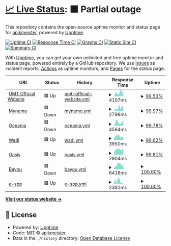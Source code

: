 # [📈 Live Status](https://apikmeister.github.io/umt-web-uptime): <!--live status--> **🟧 Partial outage**

This repository contains the open-source uptime monitor and status page for [apikmeister](https://apikmeister.github.io/umt-web-uptime), powered by [Upptime](https://github.com/upptime/upptime).

[![Uptime CI](https://github.com/apikmeister/umt-web-uptime/workflows/Uptime%20CI/badge.svg)](https://github.com/apikmeister/umt-web-uptime/actions?query=workflow%3A%22Uptime+CI%22)
[![Response Time CI](https://github.com/apikmeister/umt-web-uptime/workflows/Response%20Time%20CI/badge.svg)](https://github.com/apikmeister/umt-web-uptime/actions?query=workflow%3A%22Response+Time+CI%22)
[![Graphs CI](https://github.com/apikmeister/umt-web-uptime/workflows/Graphs%20CI/badge.svg)](https://github.com/apikmeister/umt-web-uptime/actions?query=workflow%3A%22Graphs+CI%22)
[![Static Site CI](https://github.com/apikmeister/umt-web-uptime/workflows/Static%20Site%20CI/badge.svg)](https://github.com/apikmeister/umt-web-uptime/actions?query=workflow%3A%22Static+Site+CI%22)
[![Summary CI](https://github.com/apikmeister/umt-web-uptime/workflows/Summary%20CI/badge.svg)](https://github.com/apikmeister/umt-web-uptime/actions?query=workflow%3A%22Summary+CI%22)

With [Upptime](https://upptime.js.org), you can get your own unlimited and free uptime monitor and status page, powered entirely by a GitHub repository. We use [Issues](https://github.com/apikmeister/umt-web-uptime/issues) as incident reports, [Actions](https://github.com/apikmeister/umt-web-uptime/actions) as uptime monitors, and [Pages](https://apikmeister.github.io/umt-web-uptime) for the status page.

<!--start: status pages-->
<!-- This summary is generated by Upptime (https://github.com/upptime/upptime) -->
<!-- Do not edit this manually, your changes will be overwritten -->
<!-- prettier-ignore -->
| URL | Status | History | Response Time | Uptime |
| --- | ------ | ------- | ------------- | ------ |
| <img alt="" src="https://icons.duckduckgo.com/ip3/www.umt.edu.my.ico" height="13"> [UMT Official Website](https://www.umt.edu.my) | 🟩 Up | [umt-official-website.yml](https://github.com/apikmeister/umt-web-uptime/commits/HEAD/history/umt-official-website.yml) | <details><summary><img alt="Response time graph" src="./graphs/umt-official-website/response-time-week.png" height="20"> 4107ms</summary><br><a href="https://apikmeister.github.io/umt-web-uptime/history/umt-official-website"><img alt="Response time 4061" src="https://img.shields.io/endpoint?url=https%3A%2F%2Fraw.githubusercontent.com%2Fapikmeister%2Fumt-web-uptime%2FHEAD%2Fapi%2Fumt-official-website%2Fresponse-time.json"></a><br><a href="https://apikmeister.github.io/umt-web-uptime/history/umt-official-website"><img alt="24-hour response time 6828" src="https://img.shields.io/endpoint?url=https%3A%2F%2Fraw.githubusercontent.com%2Fapikmeister%2Fumt-web-uptime%2FHEAD%2Fapi%2Fumt-official-website%2Fresponse-time-day.json"></a><br><a href="https://apikmeister.github.io/umt-web-uptime/history/umt-official-website"><img alt="7-day response time 4107" src="https://img.shields.io/endpoint?url=https%3A%2F%2Fraw.githubusercontent.com%2Fapikmeister%2Fumt-web-uptime%2FHEAD%2Fapi%2Fumt-official-website%2Fresponse-time-week.json"></a><br><a href="https://apikmeister.github.io/umt-web-uptime/history/umt-official-website"><img alt="30-day response time 4148" src="https://img.shields.io/endpoint?url=https%3A%2F%2Fraw.githubusercontent.com%2Fapikmeister%2Fumt-web-uptime%2FHEAD%2Fapi%2Fumt-official-website%2Fresponse-time-month.json"></a><br><a href="https://apikmeister.github.io/umt-web-uptime/history/umt-official-website"><img alt="1-year response time 4061" src="https://img.shields.io/endpoint?url=https%3A%2F%2Fraw.githubusercontent.com%2Fapikmeister%2Fumt-web-uptime%2FHEAD%2Fapi%2Fumt-official-website%2Fresponse-time-year.json"></a></details> | <details><summary><a href="https://apikmeister.github.io/umt-web-uptime/history/umt-official-website">99.53%</a></summary><a href="https://apikmeister.github.io/umt-web-uptime/history/umt-official-website"><img alt="All-time uptime 97.97%" src="https://img.shields.io/endpoint?url=https%3A%2F%2Fraw.githubusercontent.com%2Fapikmeister%2Fumt-web-uptime%2FHEAD%2Fapi%2Fumt-official-website%2Fuptime.json"></a><br><a href="https://apikmeister.github.io/umt-web-uptime/history/umt-official-website"><img alt="24-hour uptime 100.00%" src="https://img.shields.io/endpoint?url=https%3A%2F%2Fraw.githubusercontent.com%2Fapikmeister%2Fumt-web-uptime%2FHEAD%2Fapi%2Fumt-official-website%2Fuptime-day.json"></a><br><a href="https://apikmeister.github.io/umt-web-uptime/history/umt-official-website"><img alt="7-day uptime 99.53%" src="https://img.shields.io/endpoint?url=https%3A%2F%2Fraw.githubusercontent.com%2Fapikmeister%2Fumt-web-uptime%2FHEAD%2Fapi%2Fumt-official-website%2Fuptime-week.json"></a><br><a href="https://apikmeister.github.io/umt-web-uptime/history/umt-official-website"><img alt="30-day uptime 99.37%" src="https://img.shields.io/endpoint?url=https%3A%2F%2Fraw.githubusercontent.com%2Fapikmeister%2Fumt-web-uptime%2FHEAD%2Fapi%2Fumt-official-website%2Fuptime-month.json"></a><br><a href="https://apikmeister.github.io/umt-web-uptime/history/umt-official-website"><img alt="1-year uptime 97.97%" src="https://img.shields.io/endpoint?url=https%3A%2F%2Fraw.githubusercontent.com%2Fapikmeister%2Fumt-web-uptime%2FHEAD%2Fapi%2Fumt-official-website%2Fuptime-year.json"></a></details>
| <img alt="" src="https://icons.duckduckgo.com/ip3/mynemo.umt.edu.my.ico" height="13"> [Mynemo](https://mynemo.umt.edu.my) | 🟥 Down | [mynemo.yml](https://github.com/apikmeister/umt-web-uptime/commits/HEAD/history/mynemo.yml) | <details><summary><img alt="Response time graph" src="./graphs/mynemo/response-time-week.png" height="20"> 2799ms</summary><br><a href="https://apikmeister.github.io/umt-web-uptime/history/mynemo"><img alt="Response time 3784" src="https://img.shields.io/endpoint?url=https%3A%2F%2Fraw.githubusercontent.com%2Fapikmeister%2Fumt-web-uptime%2FHEAD%2Fapi%2Fmynemo%2Fresponse-time.json"></a><br><a href="https://apikmeister.github.io/umt-web-uptime/history/mynemo"><img alt="24-hour response time 1553" src="https://img.shields.io/endpoint?url=https%3A%2F%2Fraw.githubusercontent.com%2Fapikmeister%2Fumt-web-uptime%2FHEAD%2Fapi%2Fmynemo%2Fresponse-time-day.json"></a><br><a href="https://apikmeister.github.io/umt-web-uptime/history/mynemo"><img alt="7-day response time 2799" src="https://img.shields.io/endpoint?url=https%3A%2F%2Fraw.githubusercontent.com%2Fapikmeister%2Fumt-web-uptime%2FHEAD%2Fapi%2Fmynemo%2Fresponse-time-week.json"></a><br><a href="https://apikmeister.github.io/umt-web-uptime/history/mynemo"><img alt="30-day response time 3712" src="https://img.shields.io/endpoint?url=https%3A%2F%2Fraw.githubusercontent.com%2Fapikmeister%2Fumt-web-uptime%2FHEAD%2Fapi%2Fmynemo%2Fresponse-time-month.json"></a><br><a href="https://apikmeister.github.io/umt-web-uptime/history/mynemo"><img alt="1-year response time 3784" src="https://img.shields.io/endpoint?url=https%3A%2F%2Fraw.githubusercontent.com%2Fapikmeister%2Fumt-web-uptime%2FHEAD%2Fapi%2Fmynemo%2Fresponse-time-year.json"></a></details> | <details><summary><a href="https://apikmeister.github.io/umt-web-uptime/history/mynemo">99.97%</a></summary><a href="https://apikmeister.github.io/umt-web-uptime/history/mynemo"><img alt="All-time uptime 98.01%" src="https://img.shields.io/endpoint?url=https%3A%2F%2Fraw.githubusercontent.com%2Fapikmeister%2Fumt-web-uptime%2FHEAD%2Fapi%2Fmynemo%2Fuptime.json"></a><br><a href="https://apikmeister.github.io/umt-web-uptime/history/mynemo"><img alt="24-hour uptime 99.76%" src="https://img.shields.io/endpoint?url=https%3A%2F%2Fraw.githubusercontent.com%2Fapikmeister%2Fumt-web-uptime%2FHEAD%2Fapi%2Fmynemo%2Fuptime-day.json"></a><br><a href="https://apikmeister.github.io/umt-web-uptime/history/mynemo"><img alt="7-day uptime 99.97%" src="https://img.shields.io/endpoint?url=https%3A%2F%2Fraw.githubusercontent.com%2Fapikmeister%2Fumt-web-uptime%2FHEAD%2Fapi%2Fmynemo%2Fuptime-week.json"></a><br><a href="https://apikmeister.github.io/umt-web-uptime/history/mynemo"><img alt="30-day uptime 99.48%" src="https://img.shields.io/endpoint?url=https%3A%2F%2Fraw.githubusercontent.com%2Fapikmeister%2Fumt-web-uptime%2FHEAD%2Fapi%2Fmynemo%2Fuptime-month.json"></a><br><a href="https://apikmeister.github.io/umt-web-uptime/history/mynemo"><img alt="1-year uptime 98.01%" src="https://img.shields.io/endpoint?url=https%3A%2F%2Fraw.githubusercontent.com%2Fapikmeister%2Fumt-web-uptime%2FHEAD%2Fapi%2Fmynemo%2Fuptime-year.json"></a></details>
| <img alt="" src="https://icons.duckduckgo.com/ip3/epembelajaran.umt.edu.my.ico" height="13"> [Oceania](https://epembelajaran.umt.edu.my/oceania/) | 🟥 Down | [oceania.yml](https://github.com/apikmeister/umt-web-uptime/commits/HEAD/history/oceania.yml) | <details><summary><img alt="Response time graph" src="./graphs/oceania/response-time-week.png" height="20"> 4564ms</summary><br><a href="https://apikmeister.github.io/umt-web-uptime/history/oceania"><img alt="Response time 4611" src="https://img.shields.io/endpoint?url=https%3A%2F%2Fraw.githubusercontent.com%2Fapikmeister%2Fumt-web-uptime%2FHEAD%2Fapi%2Foceania%2Fresponse-time.json"></a><br><a href="https://apikmeister.github.io/umt-web-uptime/history/oceania"><img alt="24-hour response time 5785" src="https://img.shields.io/endpoint?url=https%3A%2F%2Fraw.githubusercontent.com%2Fapikmeister%2Fumt-web-uptime%2FHEAD%2Fapi%2Foceania%2Fresponse-time-day.json"></a><br><a href="https://apikmeister.github.io/umt-web-uptime/history/oceania"><img alt="7-day response time 4564" src="https://img.shields.io/endpoint?url=https%3A%2F%2Fraw.githubusercontent.com%2Fapikmeister%2Fumt-web-uptime%2FHEAD%2Fapi%2Foceania%2Fresponse-time-week.json"></a><br><a href="https://apikmeister.github.io/umt-web-uptime/history/oceania"><img alt="30-day response time 4460" src="https://img.shields.io/endpoint?url=https%3A%2F%2Fraw.githubusercontent.com%2Fapikmeister%2Fumt-web-uptime%2FHEAD%2Fapi%2Foceania%2Fresponse-time-month.json"></a><br><a href="https://apikmeister.github.io/umt-web-uptime/history/oceania"><img alt="1-year response time 4611" src="https://img.shields.io/endpoint?url=https%3A%2F%2Fraw.githubusercontent.com%2Fapikmeister%2Fumt-web-uptime%2FHEAD%2Fapi%2Foceania%2Fresponse-time-year.json"></a></details> | <details><summary><a href="https://apikmeister.github.io/umt-web-uptime/history/oceania">99.78%</a></summary><a href="https://apikmeister.github.io/umt-web-uptime/history/oceania"><img alt="All-time uptime 97.89%" src="https://img.shields.io/endpoint?url=https%3A%2F%2Fraw.githubusercontent.com%2Fapikmeister%2Fumt-web-uptime%2FHEAD%2Fapi%2Foceania%2Fuptime.json"></a><br><a href="https://apikmeister.github.io/umt-web-uptime/history/oceania"><img alt="24-hour uptime 98.47%" src="https://img.shields.io/endpoint?url=https%3A%2F%2Fraw.githubusercontent.com%2Fapikmeister%2Fumt-web-uptime%2FHEAD%2Fapi%2Foceania%2Fuptime-day.json"></a><br><a href="https://apikmeister.github.io/umt-web-uptime/history/oceania"><img alt="7-day uptime 99.78%" src="https://img.shields.io/endpoint?url=https%3A%2F%2Fraw.githubusercontent.com%2Fapikmeister%2Fumt-web-uptime%2FHEAD%2Fapi%2Foceania%2Fuptime-week.json"></a><br><a href="https://apikmeister.github.io/umt-web-uptime/history/oceania"><img alt="30-day uptime 99.44%" src="https://img.shields.io/endpoint?url=https%3A%2F%2Fraw.githubusercontent.com%2Fapikmeister%2Fumt-web-uptime%2FHEAD%2Fapi%2Foceania%2Fuptime-month.json"></a><br><a href="https://apikmeister.github.io/umt-web-uptime/history/oceania"><img alt="1-year uptime 97.89%" src="https://img.shields.io/endpoint?url=https%3A%2F%2Fraw.githubusercontent.com%2Fapikmeister%2Fumt-web-uptime%2FHEAD%2Fapi%2Foceania%2Fuptime-year.json"></a></details>
| <img alt="" src="https://icons.duckduckgo.com/ip3/epembelajaran.umt.edu.my.ico" height="13"> [Wadi](https://epembelajaran.umt.edu.my/wadi/) | 🟩 Up | [wadi.yml](https://github.com/apikmeister/umt-web-uptime/commits/HEAD/history/wadi.yml) | <details><summary><img alt="Response time graph" src="./graphs/wadi/response-time-week.png" height="20"> 3950ms</summary><br><a href="https://apikmeister.github.io/umt-web-uptime/history/wadi"><img alt="Response time 2446" src="https://img.shields.io/endpoint?url=https%3A%2F%2Fraw.githubusercontent.com%2Fapikmeister%2Fumt-web-uptime%2FHEAD%2Fapi%2Fwadi%2Fresponse-time.json"></a><br><a href="https://apikmeister.github.io/umt-web-uptime/history/wadi"><img alt="24-hour response time 11362" src="https://img.shields.io/endpoint?url=https%3A%2F%2Fraw.githubusercontent.com%2Fapikmeister%2Fumt-web-uptime%2FHEAD%2Fapi%2Fwadi%2Fresponse-time-day.json"></a><br><a href="https://apikmeister.github.io/umt-web-uptime/history/wadi"><img alt="7-day response time 3950" src="https://img.shields.io/endpoint?url=https%3A%2F%2Fraw.githubusercontent.com%2Fapikmeister%2Fumt-web-uptime%2FHEAD%2Fapi%2Fwadi%2Fresponse-time-week.json"></a><br><a href="https://apikmeister.github.io/umt-web-uptime/history/wadi"><img alt="30-day response time 2740" src="https://img.shields.io/endpoint?url=https%3A%2F%2Fraw.githubusercontent.com%2Fapikmeister%2Fumt-web-uptime%2FHEAD%2Fapi%2Fwadi%2Fresponse-time-month.json"></a><br><a href="https://apikmeister.github.io/umt-web-uptime/history/wadi"><img alt="1-year response time 2446" src="https://img.shields.io/endpoint?url=https%3A%2F%2Fraw.githubusercontent.com%2Fapikmeister%2Fumt-web-uptime%2FHEAD%2Fapi%2Fwadi%2Fresponse-time-year.json"></a></details> | <details><summary><a href="https://apikmeister.github.io/umt-web-uptime/history/wadi">99.62%</a></summary><a href="https://apikmeister.github.io/umt-web-uptime/history/wadi"><img alt="All-time uptime 97.87%" src="https://img.shields.io/endpoint?url=https%3A%2F%2Fraw.githubusercontent.com%2Fapikmeister%2Fumt-web-uptime%2FHEAD%2Fapi%2Fwadi%2Fuptime.json"></a><br><a href="https://apikmeister.github.io/umt-web-uptime/history/wadi"><img alt="24-hour uptime 97.32%" src="https://img.shields.io/endpoint?url=https%3A%2F%2Fraw.githubusercontent.com%2Fapikmeister%2Fumt-web-uptime%2FHEAD%2Fapi%2Fwadi%2Fuptime-day.json"></a><br><a href="https://apikmeister.github.io/umt-web-uptime/history/wadi"><img alt="7-day uptime 99.62%" src="https://img.shields.io/endpoint?url=https%3A%2F%2Fraw.githubusercontent.com%2Fapikmeister%2Fumt-web-uptime%2FHEAD%2Fapi%2Fwadi%2Fuptime-week.json"></a><br><a href="https://apikmeister.github.io/umt-web-uptime/history/wadi"><img alt="30-day uptime 99.40%" src="https://img.shields.io/endpoint?url=https%3A%2F%2Fraw.githubusercontent.com%2Fapikmeister%2Fumt-web-uptime%2FHEAD%2Fapi%2Fwadi%2Fuptime-month.json"></a><br><a href="https://apikmeister.github.io/umt-web-uptime/history/wadi"><img alt="1-year uptime 97.87%" src="https://img.shields.io/endpoint?url=https%3A%2F%2Fraw.githubusercontent.com%2Fapikmeister%2Fumt-web-uptime%2FHEAD%2Fapi%2Fwadi%2Fuptime-year.json"></a></details>
| <img alt="" src="https://icons.duckduckgo.com/ip3/epembelajaran.umt.edu.my.ico" height="13"> [Oasis](https://epembelajaran.umt.edu.my/oasis/) | 🟩 Up | [oasis.yml](https://github.com/apikmeister/umt-web-uptime/commits/HEAD/history/oasis.yml) | <details><summary><img alt="Response time graph" src="./graphs/oasis/response-time-week.png" height="20"> 2904ms</summary><br><a href="https://apikmeister.github.io/umt-web-uptime/history/oasis"><img alt="Response time 1572" src="https://img.shields.io/endpoint?url=https%3A%2F%2Fraw.githubusercontent.com%2Fapikmeister%2Fumt-web-uptime%2FHEAD%2Fapi%2Foasis%2Fresponse-time.json"></a><br><a href="https://apikmeister.github.io/umt-web-uptime/history/oasis"><img alt="24-hour response time 7667" src="https://img.shields.io/endpoint?url=https%3A%2F%2Fraw.githubusercontent.com%2Fapikmeister%2Fumt-web-uptime%2FHEAD%2Fapi%2Foasis%2Fresponse-time-day.json"></a><br><a href="https://apikmeister.github.io/umt-web-uptime/history/oasis"><img alt="7-day response time 2904" src="https://img.shields.io/endpoint?url=https%3A%2F%2Fraw.githubusercontent.com%2Fapikmeister%2Fumt-web-uptime%2FHEAD%2Fapi%2Foasis%2Fresponse-time-week.json"></a><br><a href="https://apikmeister.github.io/umt-web-uptime/history/oasis"><img alt="30-day response time 1736" src="https://img.shields.io/endpoint?url=https%3A%2F%2Fraw.githubusercontent.com%2Fapikmeister%2Fumt-web-uptime%2FHEAD%2Fapi%2Foasis%2Fresponse-time-month.json"></a><br><a href="https://apikmeister.github.io/umt-web-uptime/history/oasis"><img alt="1-year response time 1572" src="https://img.shields.io/endpoint?url=https%3A%2F%2Fraw.githubusercontent.com%2Fapikmeister%2Fumt-web-uptime%2FHEAD%2Fapi%2Foasis%2Fresponse-time-year.json"></a></details> | <details><summary><a href="https://apikmeister.github.io/umt-web-uptime/history/oasis">99.81%</a></summary><a href="https://apikmeister.github.io/umt-web-uptime/history/oasis"><img alt="All-time uptime 97.90%" src="https://img.shields.io/endpoint?url=https%3A%2F%2Fraw.githubusercontent.com%2Fapikmeister%2Fumt-web-uptime%2FHEAD%2Fapi%2Foasis%2Fuptime.json"></a><br><a href="https://apikmeister.github.io/umt-web-uptime/history/oasis"><img alt="24-hour uptime 98.67%" src="https://img.shields.io/endpoint?url=https%3A%2F%2Fraw.githubusercontent.com%2Fapikmeister%2Fumt-web-uptime%2FHEAD%2Fapi%2Foasis%2Fuptime-day.json"></a><br><a href="https://apikmeister.github.io/umt-web-uptime/history/oasis"><img alt="7-day uptime 99.81%" src="https://img.shields.io/endpoint?url=https%3A%2F%2Fraw.githubusercontent.com%2Fapikmeister%2Fumt-web-uptime%2FHEAD%2Fapi%2Foasis%2Fuptime-week.json"></a><br><a href="https://apikmeister.github.io/umt-web-uptime/history/oasis"><img alt="30-day uptime 99.45%" src="https://img.shields.io/endpoint?url=https%3A%2F%2Fraw.githubusercontent.com%2Fapikmeister%2Fumt-web-uptime%2FHEAD%2Fapi%2Foasis%2Fuptime-month.json"></a><br><a href="https://apikmeister.github.io/umt-web-uptime/history/oasis"><img alt="1-year uptime 97.90%" src="https://img.shields.io/endpoint?url=https%3A%2F%2Fraw.githubusercontent.com%2Fapikmeister%2Fumt-web-uptime%2FHEAD%2Fapi%2Foasis%2Fuptime-year.json"></a></details>
| <img alt="" src="https://icons.duckduckgo.com/ip3/bayou.umt.edu.my.ico" height="13"> [Bayou](https://bayou.umt.edu.my) | 🟥 Down | [bayou.yml](https://github.com/apikmeister/umt-web-uptime/commits/HEAD/history/bayou.yml) | <details><summary><img alt="Response time graph" src="./graphs/bayou/response-time-week.png" height="20"> 6418ms</summary><br><a href="https://apikmeister.github.io/umt-web-uptime/history/bayou"><img alt="Response time 6143" src="https://img.shields.io/endpoint?url=https%3A%2F%2Fraw.githubusercontent.com%2Fapikmeister%2Fumt-web-uptime%2FHEAD%2Fapi%2Fbayou%2Fresponse-time.json"></a><br><a href="https://apikmeister.github.io/umt-web-uptime/history/bayou"><img alt="24-hour response time 9583" src="https://img.shields.io/endpoint?url=https%3A%2F%2Fraw.githubusercontent.com%2Fapikmeister%2Fumt-web-uptime%2FHEAD%2Fapi%2Fbayou%2Fresponse-time-day.json"></a><br><a href="https://apikmeister.github.io/umt-web-uptime/history/bayou"><img alt="7-day response time 6418" src="https://img.shields.io/endpoint?url=https%3A%2F%2Fraw.githubusercontent.com%2Fapikmeister%2Fumt-web-uptime%2FHEAD%2Fapi%2Fbayou%2Fresponse-time-week.json"></a><br><a href="https://apikmeister.github.io/umt-web-uptime/history/bayou"><img alt="30-day response time 6637" src="https://img.shields.io/endpoint?url=https%3A%2F%2Fraw.githubusercontent.com%2Fapikmeister%2Fumt-web-uptime%2FHEAD%2Fapi%2Fbayou%2Fresponse-time-month.json"></a><br><a href="https://apikmeister.github.io/umt-web-uptime/history/bayou"><img alt="1-year response time 6143" src="https://img.shields.io/endpoint?url=https%3A%2F%2Fraw.githubusercontent.com%2Fapikmeister%2Fumt-web-uptime%2FHEAD%2Fapi%2Fbayou%2Fresponse-time-year.json"></a></details> | <details><summary><a href="https://apikmeister.github.io/umt-web-uptime/history/bayou">100.00%</a></summary><a href="https://apikmeister.github.io/umt-web-uptime/history/bayou"><img alt="All-time uptime 97.90%" src="https://img.shields.io/endpoint?url=https%3A%2F%2Fraw.githubusercontent.com%2Fapikmeister%2Fumt-web-uptime%2FHEAD%2Fapi%2Fbayou%2Fuptime.json"></a><br><a href="https://apikmeister.github.io/umt-web-uptime/history/bayou"><img alt="24-hour uptime 99.98%" src="https://img.shields.io/endpoint?url=https%3A%2F%2Fraw.githubusercontent.com%2Fapikmeister%2Fumt-web-uptime%2FHEAD%2Fapi%2Fbayou%2Fuptime-day.json"></a><br><a href="https://apikmeister.github.io/umt-web-uptime/history/bayou"><img alt="7-day uptime 100.00%" src="https://img.shields.io/endpoint?url=https%3A%2F%2Fraw.githubusercontent.com%2Fapikmeister%2Fumt-web-uptime%2FHEAD%2Fapi%2Fbayou%2Fuptime-week.json"></a><br><a href="https://apikmeister.github.io/umt-web-uptime/history/bayou"><img alt="30-day uptime 99.50%" src="https://img.shields.io/endpoint?url=https%3A%2F%2Fraw.githubusercontent.com%2Fapikmeister%2Fumt-web-uptime%2FHEAD%2Fapi%2Fbayou%2Fuptime-month.json"></a><br><a href="https://apikmeister.github.io/umt-web-uptime/history/bayou"><img alt="1-year uptime 97.90%" src="https://img.shields.io/endpoint?url=https%3A%2F%2Fraw.githubusercontent.com%2Fapikmeister%2Fumt-web-uptime%2FHEAD%2Fapi%2Fbayou%2Fuptime-year.json"></a></details>
| <img alt="" src="https://icons.duckduckgo.com/ip3/e-spp.umt.edu.my.ico" height="13"> [e-spp](http://e-spp.umt.edu.my) | 🟩 Up | [e-spp.yml](https://github.com/apikmeister/umt-web-uptime/commits/HEAD/history/e-spp.yml) | <details><summary><img alt="Response time graph" src="./graphs/e-spp/response-time-week.png" height="20"> 2381ms</summary><br><a href="https://apikmeister.github.io/umt-web-uptime/history/e-spp"><img alt="Response time 3513" src="https://img.shields.io/endpoint?url=https%3A%2F%2Fraw.githubusercontent.com%2Fapikmeister%2Fumt-web-uptime%2FHEAD%2Fapi%2Fe-spp%2Fresponse-time.json"></a><br><a href="https://apikmeister.github.io/umt-web-uptime/history/e-spp"><img alt="24-hour response time 870" src="https://img.shields.io/endpoint?url=https%3A%2F%2Fraw.githubusercontent.com%2Fapikmeister%2Fumt-web-uptime%2FHEAD%2Fapi%2Fe-spp%2Fresponse-time-day.json"></a><br><a href="https://apikmeister.github.io/umt-web-uptime/history/e-spp"><img alt="7-day response time 2381" src="https://img.shields.io/endpoint?url=https%3A%2F%2Fraw.githubusercontent.com%2Fapikmeister%2Fumt-web-uptime%2FHEAD%2Fapi%2Fe-spp%2Fresponse-time-week.json"></a><br><a href="https://apikmeister.github.io/umt-web-uptime/history/e-spp"><img alt="30-day response time 3518" src="https://img.shields.io/endpoint?url=https%3A%2F%2Fraw.githubusercontent.com%2Fapikmeister%2Fumt-web-uptime%2FHEAD%2Fapi%2Fe-spp%2Fresponse-time-month.json"></a><br><a href="https://apikmeister.github.io/umt-web-uptime/history/e-spp"><img alt="1-year response time 3513" src="https://img.shields.io/endpoint?url=https%3A%2F%2Fraw.githubusercontent.com%2Fapikmeister%2Fumt-web-uptime%2FHEAD%2Fapi%2Fe-spp%2Fresponse-time-year.json"></a></details> | <details><summary><a href="https://apikmeister.github.io/umt-web-uptime/history/e-spp">100.00%</a></summary><a href="https://apikmeister.github.io/umt-web-uptime/history/e-spp"><img alt="All-time uptime 99.44%" src="https://img.shields.io/endpoint?url=https%3A%2F%2Fraw.githubusercontent.com%2Fapikmeister%2Fumt-web-uptime%2FHEAD%2Fapi%2Fe-spp%2Fuptime.json"></a><br><a href="https://apikmeister.github.io/umt-web-uptime/history/e-spp"><img alt="24-hour uptime 100.00%" src="https://img.shields.io/endpoint?url=https%3A%2F%2Fraw.githubusercontent.com%2Fapikmeister%2Fumt-web-uptime%2FHEAD%2Fapi%2Fe-spp%2Fuptime-day.json"></a><br><a href="https://apikmeister.github.io/umt-web-uptime/history/e-spp"><img alt="7-day uptime 100.00%" src="https://img.shields.io/endpoint?url=https%3A%2F%2Fraw.githubusercontent.com%2Fapikmeister%2Fumt-web-uptime%2FHEAD%2Fapi%2Fe-spp%2Fuptime-week.json"></a><br><a href="https://apikmeister.github.io/umt-web-uptime/history/e-spp"><img alt="30-day uptime 99.65%" src="https://img.shields.io/endpoint?url=https%3A%2F%2Fraw.githubusercontent.com%2Fapikmeister%2Fumt-web-uptime%2FHEAD%2Fapi%2Fe-spp%2Fuptime-month.json"></a><br><a href="https://apikmeister.github.io/umt-web-uptime/history/e-spp"><img alt="1-year uptime 99.44%" src="https://img.shields.io/endpoint?url=https%3A%2F%2Fraw.githubusercontent.com%2Fapikmeister%2Fumt-web-uptime%2FHEAD%2Fapi%2Fe-spp%2Fuptime-year.json"></a></details>

<!--end: status pages-->

[**Visit our status website →**](https://apikmeister.github.io/umt-web-uptime)

## 📄 License

- Powered by: [Upptime](https://github.com/upptime/upptime)
- Code: [MIT](./LICENSE) © [apikmeister](https://apikmeister.github.io/umt-web-uptime)
- Data in the `./history` directory: [Open Database License](https://opendatacommons.org/licenses/odbl/1-0/)
